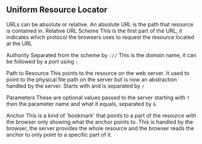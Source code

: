 ## Uniform Resource Locator

URLs can be absolute or relative. An absolute URL is the path that resource is contained in. Relative URL
Scheme
	This is the first part of the URL, it indicates which protocol the browsers uses to request the resource located at the URL

Authority
	Separated from the scheme by `://` This is the *domain* name, it can be followed by a *port* using `:`

Path to Resource
	This points to the resource on the web server. It used to point to the physical file path on the server but is now an abstraction handled by the server. Starts with and is separated by `/`

Parameters
	These are optional values passed to the server starting with `?` then the parameter name and what it equals, separated by `&`

Anchor
	This is a kind of 'bookmark' that points to a part of the resource with the browser only showing what the anchor points to. This is handled by the browser, the server provides the whole resource and the browser reads the anchor to only point to a specific part of it.